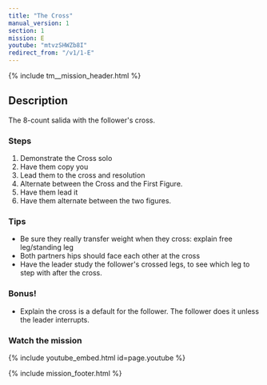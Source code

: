 ```yaml
---
title: "The Cross"
manual_version: 1
section: 1
mission: E
youtube: "mtvzSHWZb8I"
redirect_from: "/v1/1-E"
---
```


{% include tm__mission_header.html %}

## Description

The 8-count salida with the follower's cross.

### Steps

1. Demonstrate the Cross solo
2. Have them copy you
3. Lead them to the cross and resolution
4. Alternate between the Cross and the First Figure. 
5. Have them lead it
6. Have them alternate between the two figures. 

### Tips

* Be sure they really transfer weight when they cross: explain free leg/standing leg
* Both partners hips should face each other at the cross
* Have the leader study the follower's crossed legs, to see which leg to step with after the cross. 

### Bonus! 

* Explain the cross is a default for the follower. The follower does it unless the leader interrupts. 

### Watch the mission

{% include youtube_embed.html id=page.youtube %}

{% include mission_footer.html %}

